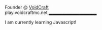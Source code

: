    Founder @ [VoidCraft](https://shop.voidcraftmc.net)	
   play.voidcraftmc.net
  ▂▂▂▂▂▂▂▂▂▂▂▂▂▂ 

I am currently learning Javascript!
